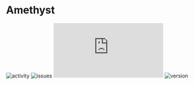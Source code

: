 # Amethyst
![activity](https://img.shields.io/github/last-commit/melvinlemoine/amethyst?style=plastic)
![issues](https://img.shields.io/github/issues/melvinlemoine/amethyst?style=plastic)
![size](https://img.shields.io/github/size/melvinlemoine/amethyst/css/amethyst.min.css?style=plastic)
![version](https://img.shields.io/github/package-json/v/melvinlemoine/amethyst?style=plastic)